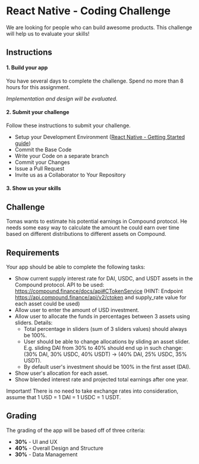 
# React Native - Coding Challenge

We are looking for people who can build awesome products. This challenge will help us to evaluate your skills!

## Instructions
#### 1. Build your app
You have several days to complete the challenge. Spend no more than 8 hours for this assignment.

*Implementation and design will be evaluated.*
#### 2. Submit your challenge
Follow these instructions to submit your challenge.
* Setup your Development Environment ([React Native - Getting Started guide](https://reactnative.dev/docs/environment-setup))
* Commit the Base Code
* Write your Code on a separate branch
* Commit your Changes
* Issue a Pull Request
* Invite us as a Collaborator to Your Repository


#### 3. Show us your skills

## Challenge
Tomas wants to estimate his potential earnings in Compound protocol. He needs some easy way to calculate the amount he could earn over time based on different distributions to different assets on Compound.

## Requirements
Your app should be able to complete the following tasks: 
* Show current supply interest rate for DAI, USDC, and USDT assets in the Compound protocol. API to be used: https://compound.finance/docs/api#CTokenService (HINT: Endpoint https://api.compound.finance/api/v2/ctoken and supply_rate value for each asset could be used)
* Allow user to enter the amount of USD investment.
* Allow user to allocate the funds in percentages between 3 assets using sliders. Details: 
  * Total percentage in sliders (sum of 3 sliders values) should always be 100%. 
  * User should be able to change allocations by sliding an asset slider. E.g. sliding DAI from 30% to 40% should end up in such change: (30% DAI, 30% USDC, 40% USDT) -> (40% DAI, 25% USDC, 35% USDT). 
  * By default user's investment should be 100% in the first asset (DAI).
* Show user's allocation for each asset.
* Show blended interest rate and projected total earnings after one year.

Important! There is no need to take exchange rates into consideration, assume that 1 USD = 1 DAI = 1 USDC = 1 USDT.

## Grading
The grading of the app  will be based off of three criteria:
* **30%** - UI and UX
* **40%** - Overall Design and Structure
* **30%** - Data Management
